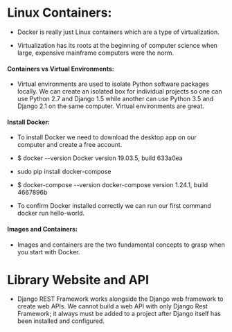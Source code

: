 # Linux Containers:
- Docker is really just Linux containers which are a type of virtualization.

- Virtualization has its roots at the beginning of computer science when large, expensive mainframe computers were the norm.


#### Containers vs Virtual Environments:
- Virtual environments are used to isolate Python software packages locally. We can create an isolated box for individual projects so one can use Python 2.7 and Django 1.5 while another can use Python 3.5 and Django 2.1 on the same computer. Virtual environments are great.

#### Install Docker:
- To install Docker we need to download the desktop app on our computer and create a free account.

- $ docker --version
Docker version 19.03.5, build 633a0ea

- sudo pip install docker-compose

- $ docker-compose --version
docker-compose version 1.24.1, build 4667896b

- To confirm Docker installed correctly we can run our first command docker run hello-world.

#### Images and Containers:
- Images and containers are the two fundamental concepts to grasp when you start with Docker.


# Library Website and API

- Django REST Framework works alongside the Django web framework to create web APIs. We cannot build a web API with only Django Rest Framework; it always must be added to a project after Django itself has been installed and configured.